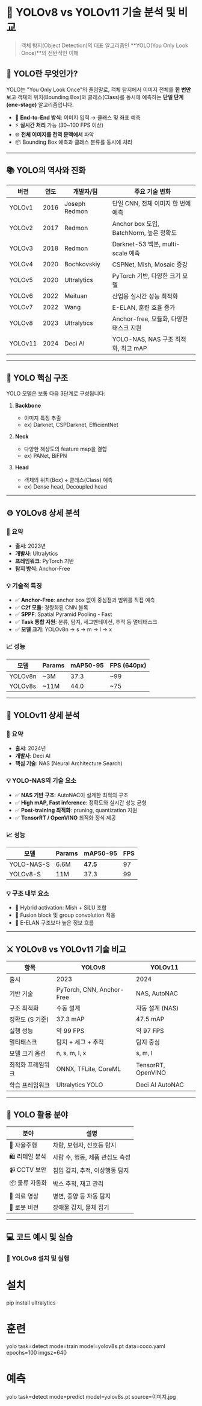 # 🧠 YOLOv8 vs YOLOv11 기술 분석 및 비교

> 객체 탐지(Object Detection)의 대표 알고리즘인 **YOLO(You Only Look Once)**의 전반적인 이해


## 🧠 YOLO란 무엇인가?

YOLO는 "You Only Look Once"의 줄임말로, 객체 탐지에서 이미지 전체를 **한 번만** 보고 객체의 위치(Bounding Box)와 클래스(Class)를 동시에 예측하는 **단일 단계(one-stage)** 알고리즘입니다.

- 🔄 **End-to-End 방식**: 이미지 입력 → 클래스 및 좌표 예측
- ⚡ **실시간 처리** 가능 (30~100 FPS 이상)
- 🌐 **전체 이미지를 전역 문맥에서** 파악
- 📦 Bounding Box 예측과 클래스 분류를 동시에 처리

---

## 📚 YOLO의 역사와 진화

| 버전 | 연도 | 개발자/팀 | 주요 기술 변화 |
|------|------|------------|-----------------|
| YOLOv1 | 2016 | Joseph Redmon | 단일 CNN, 전체 이미지 한 번에 예측 |
| YOLOv2 | 2017 | Redmon | Anchor box 도입, BatchNorm, 높은 정확도 |
| YOLOv3 | 2018 | Redmon | Darknet-53 백본, multi-scale 예측 |
| YOLOv4 | 2020 | Bochkovskiy | CSPNet, Mish, Mosaic 증강 |
| YOLOv5 | 2020 | Ultralytics | PyTorch 기반, 다양한 크기 모델 |
| YOLOv6 | 2022 | Meituan | 산업용 실시간 성능 최적화 |
| YOLOv7 | 2022 | Wang | E-ELAN, 훈련 효율 증가 |
| YOLOv8 | 2023 | Ultralytics | Anchor-free, 모듈화, 다양한 태스크 지원 |
| YOLOv11 | 2024 | Deci AI | YOLO-NAS, NAS 구조 최적화, 최고 mAP |

---

## 🧬 YOLO 핵심 구조

YOLO 모델은 보통 다음 3단계로 구성됩니다:

1. **Backbone**  
   - 이미지 특징 추출
   - ex) Darknet, CSPDarknet, EfficientNet

2. **Neck**  
   - 다양한 해상도의 feature map을 결합
   - ex) PANet, BiFPN

3. **Head**  
   - 객체의 위치(Box) + 클래스(Class) 예측
   - ex) Dense head, Decoupled head

---

## ⚙️ YOLOv8 상세 분석

### 📌 요약
- **출시**: 2023년
- **개발사**: Ultralytics
- **프레임워크**: PyTorch 기반
- **탐지 방식**: Anchor-Free

### 💡 기술적 특징
- ✅ **Anchor-Free**: anchor box 없이 중심점과 범위를 직접 예측
- ✅ **C2f 모듈**: 경량화된 CNN 블록
- ✅ **SPPF**: Spatial Pyramid Pooling - Fast
- ✅ **Task 통합 지원**: 분류, 탐지, 세그멘테이션, 추적 등 멀티태스크
- ✅ **모델 크기**: YOLOv8n → s → m → l → x

### 📈 성능
| 모델 | Params | mAP50-95 | FPS (640px) |
|------|--------|----------|-------------|
| YOLOv8n | ~3M | 37.3 | ~99 |
| YOLOv8s | ~11M | 44.0 | ~75 |

---

## 🚀 YOLOv11 상세 분석

### 📌 요약
- **출시**: 2024년
- **개발사**: Deci AI
- **핵심 기술**: NAS (Neural Architecture Search)

### 💡 YOLO-NAS의 기술 요소
- ✅ **NAS 기반 구조**: AutoNAC이 설계한 최적의 구조
- ✅ **High mAP, Fast inference**: 정확도와 실시간 성능 균형
- ✅ **Post-training 최적화**: pruning, quantization 지원
- ✅ **TensorRT / OpenVINO** 최적화 정식 제공

### 📈 성능
| 모델 | Params | mAP50-95 | FPS |
|------|--------|----------|-----|
| YOLO-NAS-S | 6.6M | **47.5** | 97 |
| YOLOv8-S | 11M | 37.3 | 99 |

### 💡 구조 내부 요소
- 🧬 Hybrid activation: Mish + SiLU 조합
- 🧪 Fusion block 및 group convolution 적용
- 🧠 E-ELAN 구조보다 높은 정보 흐름

---

## ⚔️ YOLOv8 vs YOLOv11 기술 비교

| 항목 | YOLOv8 | YOLOv11 |
|------|--------|---------|
| 출시 | 2023 | 2024 |
| 기반 기술 | PyTorch, CNN, Anchor-Free | NAS, AutoNAC |
| 구조 최적화 | 수동 설계 | 자동 설계 (NAS) |
| 정확도 (S 기준) | 37.3 mAP | 47.5 mAP |
| 실행 성능 | 약 99 FPS | 약 97 FPS |
| 멀티태스크 | 탐지 + 세그 + 추적 | 탐지 중심 |
| 모델 크기 옵션 | n, s, m, l, x | s, m, l |
| 최적화 프레임워크 | ONNX, TFLite, CoreML | TensorRT, OpenVINO |
| 학습 프레임워크 | Ultralytics YOLO | Deci AI AutoNAC |

---

## 🎯 YOLO 활용 분야

| 분야 | 설명 |
|------|------|
| 🚗 자율주행 | 차량, 보행자, 신호등 탐지 |
| 🛍️ 리테일 분석 | 사람 수, 행동, 제품 관심도 측정 |
| 📹 CCTV 보안 | 침입 감지, 추적, 이상행동 탐지 |
| 📦 물류 자동화 | 박스 추적, 재고 관리 |
| 🧠 의료 영상 | 병변, 종양 등 자동 탐지 |
| 🤖 로봇 비전 | 장애물 감지, 물체 집기 |

---

## 💻 코드 예시 및 실습

### 🔧 YOLOv8 설치 및 실행


# 설치
pip install ultralytics

# 훈련
yolo task=detect mode=train model=yolov8s.pt data=coco.yaml epochs=100 imgsz=640

# 예측
yolo task=detect mode=predict model=yolov8s.pt source=이미지.jpg
